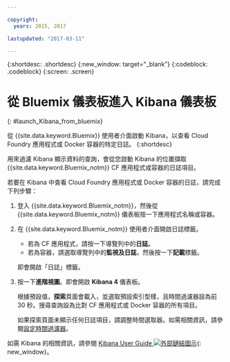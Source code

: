 ```yaml
---

copyright:
  years: 2015, 2017

lastupdated: "2017-03-11"

---
```



{:shortdesc: .shortdesc}
{:new_window: target="_blank"}
{:codeblock: .codeblock}
{:screen: .screen}

# 從 Bluemix 儀表板進入 Kibana 儀表板
{: #launch_Kibana_from_bluemix}

從 {{site.data.keyword.Bluemix}} 使用者介面啟動 Kibana，以查看 Cloud Foundry 應用程式或 Docker 容器的特定日誌。
{:shortdesc}

用來過濾 Kibana 顯示資料的查詢，會從您啟動 Kibana 的位置擷取 {{site.data.keyword.Bluemix_notm}} CF 應用程式或容器的日誌項目。 

若要在 Kibana 中查看 Cloud Foundry 應用程式或 Docker 容器的日誌，請完成下列步驟：

1. 登入 {{site.data.keyword.Bluemix_notm}}，然後從 {{site.data.keyword.Bluemix_notm}} 儀表板按一下應用程式名稱或容器。 
    
2. 在 {{site.data.keyword.Bluemix_notm}} 使用者介面開啟日誌標籤。

    * 若為 CF 應用程式，請按一下導覽列中的**日誌**。 
    * 若為容器，請選取導覽列中的**監視及日誌**，然後按一下**記載**標籤。 
    
    即會開啟「日誌」標籤。 
    
3. 按一下**進階視圖**。即會開啟 **Kibana 4** 儀表板。

    根據預設值，**探索**頁面會載入，並選取預設索引型樣，且時間過濾器設為前 30 秒。搜尋查詢設為比對 CF 應用程式或 Docker 容器的所有項目。

    如果探索頁面未顯示任何日誌項目，請調整時間選取器。如需相關資訊，請參閱[設定時間過濾器](logging_kibana_set_time_filter.html#set_time_filter)。

如需 Kibana 的相關資訊，請參閱 [Kibana User Guide ![外部鏈結圖示](../../../icons/launch-glyph.svg "外部鏈結圖示")](https://www.elastic.co/guide/en/kibana/4.1/index.html){: new_window}。


